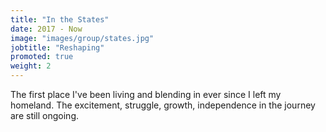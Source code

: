 ```yaml
---
title: "In the States"
date: 2017 - Now
image: "images/group/states.jpg"
jobtitle: "Reshaping"
promoted: true
weight: 2
---
```


The first place I've been living and blending in ever since I left my homeland. The excitement, struggle, growth, independence in the journey are still ongoing.
